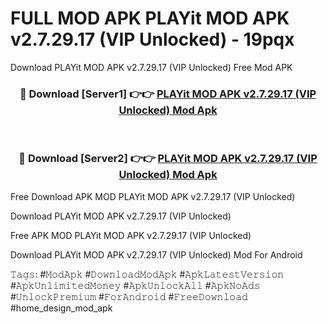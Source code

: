 # FULL MOD APK PLAYit MOD APK v2.7.29.17 (VIP Unlocked) - 19pqx
Download PLAYit MOD APK v2.7.29.17 (VIP Unlocked) Free Mod APK

<div align="center">
<h3>🔴 Download [Server1] 👉👉 <a href="https://apk-comot.site?title=PLAYit_MOD_APK_v2.7.29.17_(VIP_Unlocked)">PLAYit MOD APK v2.7.29.17 (VIP Unlocked) Mod Apk</a></h3><br>

<h3>🔴 Download [Server2] 👉👉 <a href="https://apk-comot.site?title=PLAYit_MOD_APK_v2.7.29.17_(VIP_Unlocked)">PLAYit MOD APK v2.7.29.17 (VIP Unlocked) Mod Apk</a></h3>
</div>


Free Download APK MOD PLAYit MOD APK v2.7.29.17 (VIP Unlocked)

Download PLAYit MOD APK v2.7.29.17 (VIP Unlocked) 

Free APK MOD PLAYit MOD APK v2.7.29.17 (VIP Unlocked) 

Download PLAYit MOD APK v2.7.29.17 (VIP Unlocked) Mod For Android

𝚃𝚊𝚐𝚜: #𝙼𝚘𝚍𝙰𝚙𝚔 #𝙳𝚘𝚠𝚗𝚕𝚘𝚊𝚍𝙼𝚘𝚍𝙰𝚙𝚔 #𝙰𝚙𝚔𝙻𝚊𝚝𝚎𝚜𝚝𝚅𝚎𝚛𝚜𝚒𝚘𝚗 #𝙰𝚙𝚔𝚄𝚗𝚕𝚒𝚖𝚒𝚝𝚎𝚍𝙼𝚘𝚗𝚎𝚢 #𝙰𝚙𝚔𝚄𝚗𝚕𝚘𝚌𝚔𝙰𝚕𝚕 #𝙰𝚙𝚔𝙽𝚘𝙰𝚍𝚜 #𝚄𝚗𝚕𝚘𝚌𝚔𝙿𝚛𝚎𝚖𝚒𝚞𝚖 #𝙵𝚘𝚛𝙰𝚗𝚍𝚛𝚘𝚒𝚍 #𝙵𝚛𝚎𝚎𝙳𝚘𝚠𝚗𝚕𝚘𝚊𝚍 #home_design_mod_apk